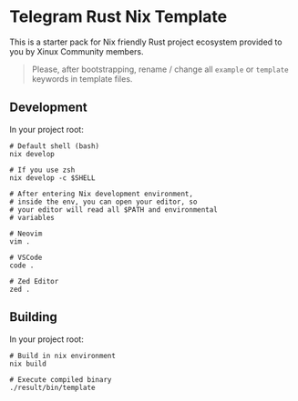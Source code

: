 # Telegram Rust Nix Template

This is a starter pack for Nix friendly Rust project ecosystem provided to you by Xinux Community members.

> Please, after bootstrapping, rename / change all `example` or `template` keywords in template files.

## Development

In your project root:

```shell
# Default shell (bash)
nix develop

# If you use zsh
nix develop -c $SHELL

# After entering Nix development environment,
# inside the env, you can open your editor, so
# your editor will read all $PATH and environmental
# variables

# Neovim
vim .

# VSCode
code .

# Zed Editor
zed .
```

## Building

In your project root:

```shell
# Build in nix environment
nix build

# Execute compiled binary
./result/bin/template
```
